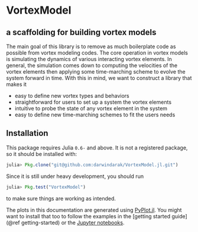 # VortexModel

a scaffolding for building vortex models
----------------------------------------

The main goal of this library is to remove as much boilerplate code as possible from vortex modeling codes.
The core operation in vortex models is simulating the dynamics of various interacting vortex elements.
In general, the simulation comes down to computing the velocities of the vortex elements then applying some time-marching scheme to evolve the system forward in time.
With this in mind, we want to construct a library that makes it

- easy to define new vortex types and behaviors
- straightforward for users to set up a system the vortex elements
- intuitive to probe the state of any vortex element in the system
- easy to define new time-marching schemes to fit the users needs

## Installation

This package requires Julia `0.6-` and above.
It is not a registered package, so it should be installed with:
```julia
julia> Pkg.clone("git@github.com:darwindarak/VortexModel.jl.git")
```
Since it is still under heavy development, you should run
```julia
julia> Pkg.test("VortexModel")
```
to make sure things are working as intended.

The plots in this documentation are generated using [PyPlot.jl](github.com/JuliaPy/PyPlot.jl).
You might want to install that too to follow the examples in the [getting started guide](@ref getting-started) or the [Jupyter notebooks](https://github.com/darwindarak/VortexModel.jl/tree/master/examples).
